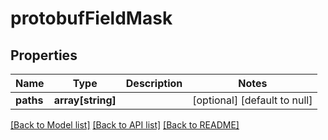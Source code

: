 # protobufFieldMask

## Properties
Name | Type | Description | Notes
------------ | ------------- | ------------- | -------------
**paths** | **array[string]** |  | [optional] [default to null]

[[Back to Model list]](../README.md#documentation-for-models) [[Back to API list]](../README.md#documentation-for-api-endpoints) [[Back to README]](../README.md)


